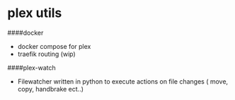 # plex utils

####docker
- docker compose for plex
- traefik routing (wip)

####plex-watch
- Filewatcher written in python to execute actions on file changes ( move, copy, handbrake ect..)
